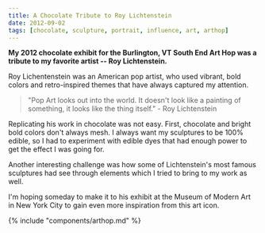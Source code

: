 ```yaml
---
title: A Chocolate Tribute to Roy Lichtenstein
date: 2012-09-02
tags: [chocolate, sculpture, portrait, influence, art, arthop]
---
```


**My 2012 chocolate exhibit for the Burlington, VT South End Art Hop was a tribute to my favorite artist -- Roy Lichtenstein.**

Roy Lichentenstein was an American pop artist, who used vibrant, bold colors and retro-inspired themes that have always captured my attention.

> "Pop Art looks out into the world. It doesn't look like a painting of something, it looks like the thing itself." - Roy Lichtenstein

Replicating his work in chocolate was not easy. First, chocolate and bright bold colors don't always mesh. I always want my sculptures to be 100% edible, so I had to experiment with edible dyes that had enough power to get the effect I was going for.

Another interesting challenge was how some of Lichtenstein's most famous sculptures had see through elements which I tried to bring to my work as well.

I'm hoping someday to make it to his exhibit at the Museum of Modern Art in New York City to gain even more inspiration from this art icon.

{% include "components/arthop.md" %}